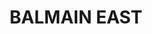 ---
lastmod: '2025-04-06T06:05:20+00:00'
latitude: -33.858556
layout: suburb
longitude: 151.180095
postcode: '2041'
state: NSW
title: BALMAIN EAST
url: /nsw/balmain-east/
---
